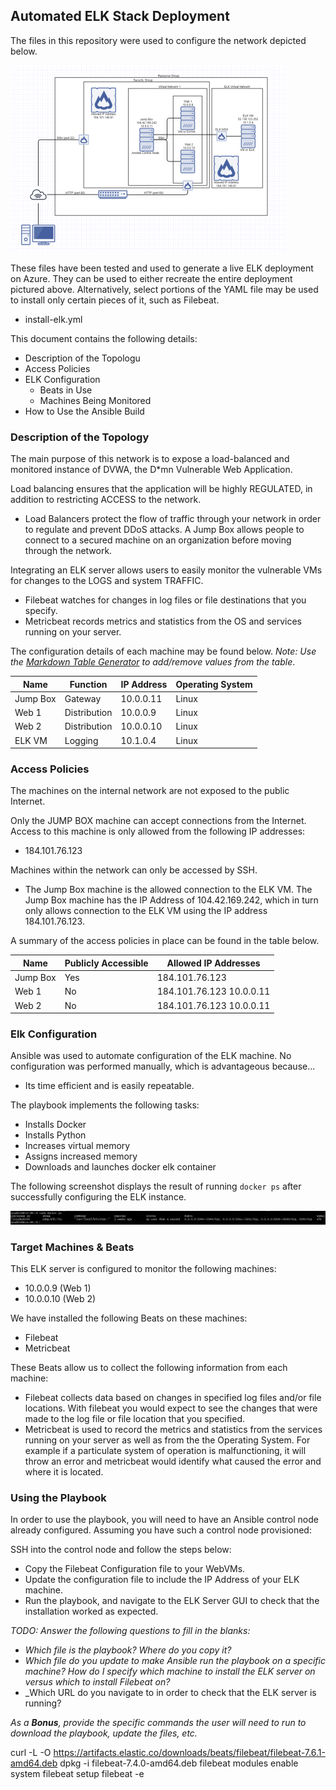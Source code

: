 ## Automated ELK Stack Deployment

The files in this repository were used to configure the network depicted below.

![TODO: Update the path with the name of your diagram](Diagrams/my-diagram.png)

These files have been tested and used to generate a live ELK deployment on Azure. They can be used to either recreate the entire deployment pictured above. Alternatively, select portions of the YAML file may be used to install only certain pieces of it, such as Filebeat.

  - install-elk.yml

This document contains the following details:
- Description of the Topologu
- Access Policies
- ELK Configuration
  - Beats in Use
  - Machines Being Monitored
- How to Use the Ansible Build


### Description of the Topology

The main purpose of this network is to expose a load-balanced and monitored instance of DVWA, the D*mn Vulnerable Web Application.

Load balancing ensures that the application will be highly REGULATED, in addition to restricting ACCESS to the network.
- Load Balancers protect the flow of traffic through your network in order to regulate and prevent DDoS attacks. A Jump Box allows people to connect to a secured machine on an organization before moving through the network.

Integrating an ELK server allows users to easily monitor the vulnerable VMs for changes to the LOGS and system TRAFFIC.
- Filebeat watches for changes in log files or file destinations that you specify.
- Metricbeat records metrics and statistics from the OS and services running on your server.

The configuration details of each machine may be found below.
_Note: Use the [Markdown Table Generator](http://www.tablesgenerator.com/markdown_tables) to add/remove values from the table_.

| Name     | Function   | IP Address | Operating System |
|----------|------------|------------|------------------|
| Jump Box |  Gateway   | 10.0.0.11  | Linux            |
| Web 1    |Distribution| 10.0.0.9   | Linux            |
| Web 2    |Distribution| 10.0.0.10  | Linux            |
| ELK VM   |  Logging   | 10.1.0.4   | Linux            |

### Access Policies

The machines on the internal network are not exposed to the public Internet. 

Only the JUMP BOX machine can accept connections from the Internet. Access to this machine is only allowed from the following IP addresses:
- 184.101.76.123

Machines within the network can only be accessed by SSH.
- The Jump Box machine is the allowed connection to the ELK VM. The Jump Box machine has the IP Address of 104.42.169.242, which in turn only allows connection to the ELK VM using the IP address 184.101.76.123.

A summary of the access policies in place can be found in the table below.

| Name     | Publicly Accessible | Allowed IP Addresses     |
|----------|---------------------|--------------------------|
| Jump Box | Yes                 | 184.101.76.123           |
| Web 1    | No                  | 184.101.76.123 10.0.0.11 |
| Web 2    | No                  | 184.101.76.123 10.0.0.11 |

### Elk Configuration

Ansible was used to automate configuration of the ELK machine. No configuration was performed manually, which is advantageous because...
- Its time efficient and is easily repeatable.

The playbook implements the following tasks:
- Installs Docker
- Installs Python
- Increases virtual memory
- Assigns increased memory
- Downloads and launches docker elk container

The following screenshot displays the result of running `docker ps` after successfully configuring the ELK instance.

![TODO: Update the path with the name of your screenshot of docker ps output](Diagrams/DockerPS.png)

### Target Machines & Beats
This ELK server is configured to monitor the following machines:
- 10.0.0.9 (Web 1)
- 10.0.0.10 (Web 2)

We have installed the following Beats on these machines:
- Filebeat
- Metricbeat

These Beats allow us to collect the following information from each machine:
- Filebeat collects data based on changes in specified log files and/or file locations. With filebeat you would expect to see the changes that were made to the log file or file location that you specified.
- Metricbeat is used to record the metrics and statistics from the services running on your server as well as from the the Operating System. For example if a particulate system of operation is malfunctioning, it will throw an error and metricbeat would identify what caused the error and where it is located.

### Using the Playbook
In order to use the playbook, you will need to have an Ansible control node already configured. Assuming you have such a control node provisioned: 

SSH into the control node and follow the steps below:
- Copy the Filebeat Configuration file to your WebVMs.
- Update the configuration file to include the IP Address of your ELK machine.
- Run the playbook, and navigate to the ELK Server GUI to check that the installation worked as expected.

_TODO: Answer the following questions to fill in the blanks:_
- _Which file is the playbook? Where do you copy it?_
- _Which file do you update to make Ansible run the playbook on a specific machine? How do I specify which machine to install the ELK server on versus which to install Filebeat on?_
- _Which URL do you navigate to in order to check that the ELK server is running?

_As a **Bonus**, provide the specific commands the user will need to run to download the playbook, update the files, etc._

curl -L -O https://artifacts.elastic.co/downloads/beats/filebeat/filebeat-7.6.1-amd64.deb
dpkg -i filebeat-7.4.0-amd64.deb
filebeat modules enable system
filebeat setup
filebeat -e
